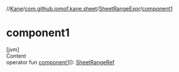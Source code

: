 //[Kane](../../index.md)/[com.github.jomof.kane.sheet](../index.md)/[SheetRangeExpr](index.md)/[component1](component1.md)



# component1  
[jvm]  
Content  
operator fun [component1](component1.md)(): [SheetRangeRef](../../com.github.jomof.kane/-sheet-range-ref/index.md)  



